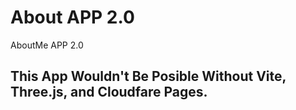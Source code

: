 # About APP 2.0
AboutMe APP 2.0

## This App Wouldn't Be Posible Without Vite, Three.js, and Cloudfare Pages.